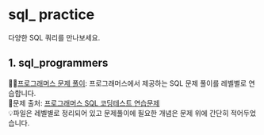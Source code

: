 # sql_ practice 
다양한 SQL 쿼리를 만나보세요.
                  
## 1. sql_programmers                       
                                 
✍🏻[프로그래머스 문제 풀이](https://github.com/alicia-here/sql_practice/tree/main/sql_programmers): 프로그래머스에서 제공하는 SQL 문제 풀이를 레벨별로 연습합니다.                           
🔗문제 출처: [프로그래머스 SQL 코딩테스트 연습문제](https://school.programmers.co.kr/learn/challenges?order=recent&page=1&languages=mysql)                                        
💡파일은 레벨별로 정리되어 있고 문제풀이에 필요한 개념은 문제 위에 간단히 적어두었습니다.                                       
